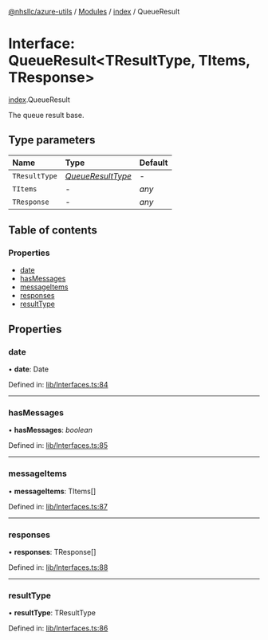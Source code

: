 [@nhsllc/azure-utils](../README.md) / [Modules](../modules.md) / [index](../modules/index.md) / QueueResult

# Interface: QueueResult<TResultType, TItems, TResponse\>

[index](../modules/index.md).QueueResult

The queue result base.

## Type parameters

Name | Type | Default |
:------ | :------ | :------ |
`TResultType` | [*QueueResultType*](../modules/index.md#queueresulttype) | - |
`TItems` | - | *any* |
`TResponse` | - | *any* |

## Table of contents

### Properties

- [date](index.queueresult.md#date)
- [hasMessages](index.queueresult.md#hasmessages)
- [messageItems](index.queueresult.md#messageitems)
- [responses](index.queueresult.md#responses)
- [resultType](index.queueresult.md#resulttype)

## Properties

### date

• **date**: Date

Defined in: [lib/Interfaces.ts:84](https://github.com/nhsllc/azure-utils/blob/bc78d50/lib/Interfaces.ts#L84)

___

### hasMessages

• **hasMessages**: *boolean*

Defined in: [lib/Interfaces.ts:85](https://github.com/nhsllc/azure-utils/blob/bc78d50/lib/Interfaces.ts#L85)

___

### messageItems

• **messageItems**: TItems[]

Defined in: [lib/Interfaces.ts:87](https://github.com/nhsllc/azure-utils/blob/bc78d50/lib/Interfaces.ts#L87)

___

### responses

• **responses**: TResponse[]

Defined in: [lib/Interfaces.ts:88](https://github.com/nhsllc/azure-utils/blob/bc78d50/lib/Interfaces.ts#L88)

___

### resultType

• **resultType**: TResultType

Defined in: [lib/Interfaces.ts:86](https://github.com/nhsllc/azure-utils/blob/bc78d50/lib/Interfaces.ts#L86)
